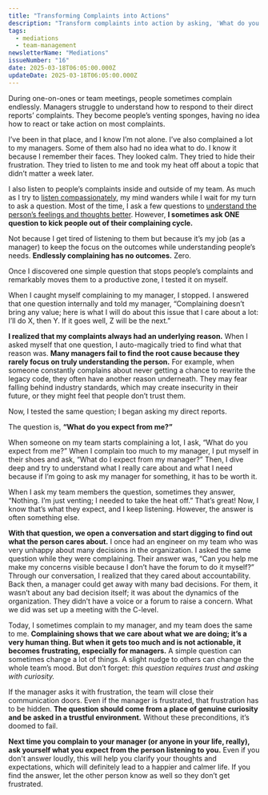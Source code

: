 ```yaml
---
title: "Transforming Complaints into Actions"
description: "Transform complaints into action by asking, 'What do you expect from me?' Foster trust and focus on outcomes in your team."
tags:
  - mediations
  - team-management
newsletterName: "Mediations"
issueNumber: "16"
date: 2025-03-18T06:05:00.000Z
updateDate: 2025-03-18T06:05:00.000Z
---
```



During one-on-ones or team meetings, people sometimes complain endlessly. Managers struggle to understand how to respond to their direct reports’ complaints. They become people’s venting sponges, having no idea how to react or take action on most complaints.

I’ve been in that place, and I know I’m not alone. I’ve also complained a lot to my managers. Some of them also had no idea what to do. I know it because I remember their faces. They looked calm. They tried to hide their frustration. They tried to listen to me and took my heat off about a topic that didn’t matter a week later.

I also listen to people’s complaints inside and outside of my team. As much as I try to [listen compassionately](/the-must-have-skill-for-every-leader-listening-with-empathy/), my mind wanders while I wait for my turn to ask a question. Most of the time, I ask a few questions to [understand the person’s feelings and thoughts better](/bridging-the-gap-understanding-the-illusion-of-transparency-in-communication/). However, **I sometimes ask ONE question to kick people out of their complaining cycle.**

Not because I get tired of listening to them but because it’s my job (as a manager) to keep the focus on the outcomes while understanding people’s needs. **Endlessly complaining has no outcomes.** Zero.

Once I discovered one simple question that stops people’s complaints and remarkably moves them to a productive zone, I tested it on myself.

When I caught myself complaining to my manager, I stopped. I answered that one question internally and told my manager, “Complaining doesn’t bring any value; here is what I will do about this issue that I care about a lot: I’ll do X, then Y. If it goes well, Z will be the next.”

**I realized that my complaints always had an underlying reason.** When I asked myself that one question, I auto-magically tried to find what that reason was. **Many managers fail to find the root cause because they rarely focus on truly understanding the person.** For example, when someone constantly complains about never getting a chance to rewrite the legacy code, they often have another reason underneath. They may fear falling behind industry standards, which may create insecurity in their future, or they might feel that people don’t trust them.

Now, I tested the same question; I began asking my direct reports.

The question is, **“What do you expect from me?”**

When someone on my team starts complaining a lot, I ask, “What do you expect from me?” When I complain too much to my manager, I put myself in their shoes and ask, “What do I expect from my manager?” Then, I dive deep and try to understand what I really care about and what I need because if I’m going to ask my manager for something, it has to be worth it.

When I ask my team members the question, sometimes they answer, “Nothing. I’m just venting; I needed to take the heat off.” That’s great! Now, I know that’s what they expect, and I keep listening. However, the answer is often something else.

**With that question, we open a conversation and start digging to find out what the person cares about.** I once had an engineer on my team who was very unhappy about many decisions in the organization. I asked the same question while they were complaining. Their answer was, “Can you help me make my concerns visible because I don’t have the forum to do it myself?” Through our conversation, I realized that they cared about accountability. Back then, a manager could get away with many bad decisions. For them, it wasn’t about any bad decision itself; it was about the dynamics of the organization. They didn’t have a voice or a forum to raise a concern. What we did was set up a meeting with the C-level.

Today, I sometimes complain to my manager, and my team does the same to me. **Complaining shows that we care about what we are doing; it’s a very human thing. But when it gets too much and is not actionable, it becomes frustrating, especially for managers.** A simple question can sometimes change a lot of things. A slight nudge to others can change the whole team’s mood. But don’t forget: *this question requires trust and asking with curiosity.*

If the manager asks it with frustration, the team will close their communication doors. Even if the manager is frustrated, that frustration has to be hidden. **The question should come from a place of genuine curiosity and be asked in a trustful environment.** Without these preconditions, it’s doomed to fail.

**Next time you complain to your manager (or anyone in your life, really), ask yourself what you expect from the person listening to you.** Even if you don't answer loudly, this will help you clarify your thoughts and expectations, which will definitely lead to a happier and calmer life. If you find the answer, let the other person know as well so they don’t get frustrated.
